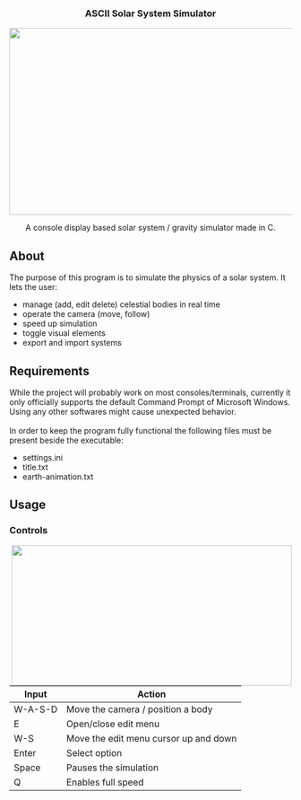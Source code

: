 <h3 align="center">ASCII Solar System Simulator</h1>


<p align="center">
  <img width="600" height="333" src="https://www.onekilobit.eu/ascii-sss/main_menu.gif">
</p>

<p align="center">A console display based solar system / gravity simulator made in C.</p>



## About

The purpose of this program is to simulate the physics of a solar system.
It lets the user:
- manage (add, edit delete) celestial bodies in real time
- operate the camera (move, follow)
- speed up simulation
- toggle visual elements
- export and import systems

## Requirements

While the project will probably work on most consoles/terminals, currently it only officially supports the default Command Prompt of Microsoft Windows. Using any other softwares might cause unexpected behavior. <br><br>
In order to keep the program fully functional the following files must be present beside the executable:
- settings.ini
- title.txt
- earth-animation.txt

## Usage

### Controls

<img width="500" height="250" align="right" src="https://www.onekilobit.eu/ascii-sss/sim.gif">

Input | Action
--- | ---
W-A-S-D | Move the camera / position a body
E | Open/close edit menu
W-S | Move the edit menu cursor up and down
Enter | Select option
Space | Pauses the simulation
Q | Enables full speed

